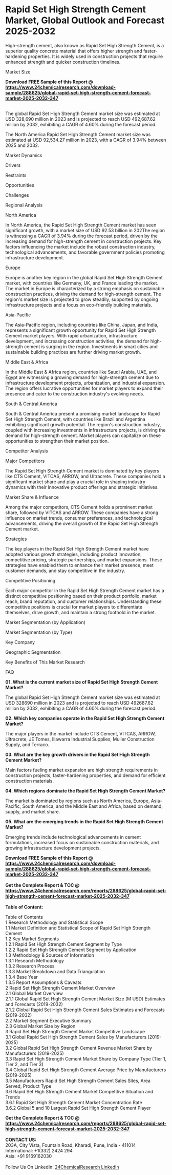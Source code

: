 <h1>Rapid Set High Strength Cement Market, Global Outlook and Forecast 2025-2032</h1><p>High-strength cement, also known as Rapid Set High Strength Cement, is a superior quality concrete material that offers higher strength and faster-hardening properties. It is widely used in construction projects that require enhanced strength and quicker construction timelines.</p><p>
Market Size</p><p>
</p><div><b>Download FREE Sample of this Report @ 
            <a href="https://www.24chemicalresearch.com/download-sample/288625/global-rapid-set-high-strength-cement-forecast-market-2025-2032-347">
            https://www.24chemicalresearch.com/download-sample/288625/global-rapid-set-high-strength-cement-forecast-market-2025-2032-347</a></b></div><br><p>The global Rapid Set High Strength Cement market size was estimated at USD 328,690 million in 2023 and is projected to reach USD 492,687.62 million by 2032, exhibiting a CAGR of 4.60% during the forecast period.</p><p>
</p><p>The North America Rapid Set High Strength Cement market size was estimated at USD 92,534.27 million in 2023, with a CAGR of 3.94% between 2025 and 2032.</p><p>
Market Dynamics</p><p>
Drivers</p><p>
</p><p>
Restraints</p><p>
</p><p>
Opportunities</p><p>
</p><p>
Challenges</p><p>
</p><p>
Regional Analysis</p><p>
North America</p><p>
</p><p>In North America, the Rapid Set High Strength Cement market has seen significant growth, with a market size of USD 92.53 billion in 202The region is witnessing a CAGR of 3.94% during the forecast period, driven by the increasing demand for high-strength cement in construction projects. Key factors influencing the market include the robust construction industry, technological advancements, and favorable government policies promoting infrastructure development.</p><p>
Europe</p><p>
</p><p>Europe is another key region in the global Rapid Set High Strength Cement market, with countries like Germany, UK, and France leading the market. The market in Europe is characterized by a strong emphasis on sustainable construction practices, driving the demand for high-strength cement. The region's market size is projected to grow steadily, supported by ongoing infrastructure projects and a focus on eco-friendly building materials.</p><p>
Asia-Pacific</p><p>
</p><p>The Asia-Pacific region, including countries like China, Japan, and India, represents a significant growth opportunity for Rapid Set High Strength Cement market players. With rapid urbanization, infrastructure development, and increasing construction activities, the demand for high-strength cement is surging in the region. Investments in smart cities and sustainable building practices are further driving market growth.</p><p>
Middle East &amp; Africa</p><p>
</p><p>In the Middle East &amp; Africa region, countries like Saudi Arabia, UAE, and Egypt are witnessing a growing demand for high-strength cement due to infrastructure development projects, urbanization, and industrial expansion. The region offers lucrative opportunities for market players to expand their presence and cater to the construction industry's evolving needs.</p><p>
South &amp; Central America</p><p>
</p><p>South &amp; Central America present a promising market landscape for Rapid Set High Strength Cement, with countries like Brazil and Argentina exhibiting significant growth potential. The region's construction industry, coupled with increasing investments in infrastructure projects, is driving the demand for high-strength cement. Market players can capitalize on these opportunities to strengthen their market position.</p><p>
Competitor Analysis</p><p>
Major Competitors</p><p>
</p><p>The Rapid Set High Strength Cement market is dominated by key players like CTS Cement, VITCAS, ARROW, and Ultracrete. These companies hold a significant market share and play a crucial role in shaping industry dynamics with their innovative product offerings and strategic initiatives.</p><p>
Market Share &amp; Influence</p><p>
</p><p>Among the major competitors, CTS Cement holds a prominent market share, followed by VITCAS and ARROW. These companies have a strong influence on market trends, consumer preferences, and technological advancements, driving the overall growth of the Rapid Set High Strength Cement market.</p><p>
Strategies</p><p>
</p><p>The key players in the Rapid Set High Strength Cement market have adopted various growth strategies, including product innovation, competitive pricing, strategic partnerships, and market expansions. These strategies have enabled them to enhance their market presence, meet customer demands, and stay competitive in the industry.</p><p>
Competitive Positioning</p><p>
</p><p>Each major competitor in the Rapid Set High Strength Cement market has a distinct competitive positioning based on their product portfolio, market reach, brand reputation, and customer relationships. Understanding these competitive positions is crucial for market players to differentiate themselves, drive growth, and maintain a strong foothold in the market.</p><p>
Market Segmentation (by Application)</p><p>
</p><p>
Market Segmentation (by Type)</p><p>
</p><p>
Key Company</p><p>
</p><p>
Geographic Segmentation</p><p>
</p><p>
Key Benefits of This Market Research</p><p>
</p><p>
FAQ </p><p>

<strong>01. What is the current market size of Rapid Set High Strength Cement Market?</strong></p><p>
</p><p>The global Rapid Set High Strength Cement market size was estimated at USD 328690 million in 2023 and is projected to reach USD 492687.62 million by 2032, exhibiting a CAGR of 4.60% during the forecast period.</p><p>
<strong>02. Which key companies operate in the Rapid Set High Strength Cement Market?</strong></p><p>
</p><p>The major players in the market include CTS Cement, VITCAS, ARROW, Ultracrete, JE Tomes, Illawarra Industrial Supplies, Muller Construction Supply, and Terraco.</p><p>
<strong>03. What are the key growth drivers in the Rapid Set High Strength Cement Market?</strong></p><p>
</p><p>Main factors fueling market expansion are high strength requirements in construction projects, faster-hardening properties, and demand for efficient construction materials.</p><p>
<strong>04. Which regions dominate the Rapid Set High Strength Cement Market?</strong></p><p>
</p><p>The market is dominated by regions such as North America, Europe, Asia-Pacific, South America, and the Middle East and Africa, based on demand, supply, and market share.</p><p>
<strong>05. What are the emerging trends in the Rapid Set High Strength Cement Market?</strong></p><p>
</p><p>Emerging trends include technological advancements in cement formulations, increased focus on sustainable construction materials, and growing infrastructure development projects.</p><div><b>Download FREE Sample of this Report @ 
            <a href="https://www.24chemicalresearch.com/download-sample/288625/global-rapid-set-high-strength-cement-forecast-market-2025-2032-347">
            https://www.24chemicalresearch.com/download-sample/288625/global-rapid-set-high-strength-cement-forecast-market-2025-2032-347</a></b></div><br><div><b>Get the Complete Report & TOC @ 
            <a href="https://www.24chemicalresearch.com/reports/288625/global-rapid-set-high-strength-cement-forecast-market-2025-2032-347">
            https://www.24chemicalresearch.com/reports/288625/global-rapid-set-high-strength-cement-forecast-market-2025-2032-347</a></b></div><br>
            <b>Table of Content:</b><p>Table of Contents<br />
1 Research Methodology and Statistical Scope<br />
1.1 Market Definition and Statistical Scope of Rapid Set High Strength Cement<br />
1.2 Key Market Segments<br />
1.2.1 Rapid Set High Strength Cement Segment by Type<br />
1.2.2 Rapid Set High Strength Cement Segment by Application<br />
1.3 Methodology & Sources of Information<br />
1.3.1 Research Methodology<br />
1.3.2 Research Process<br />
1.3.3 Market Breakdown and Data Triangulation<br />
1.3.4 Base Year<br />
1.3.5 Report Assumptions & Caveats<br />
2 Rapid Set High Strength Cement Market Overview<br />
2.1 Global Market Overview<br />
2.1.1 Global Rapid Set High Strength Cement Market Size (M USD) Estimates and Forecasts (2019-2032)<br />
2.1.2 Global Rapid Set High Strength Cement Sales Estimates and Forecasts (2019-2032)<br />
2.2 Market Segment Executive Summary<br />
2.3 Global Market Size by Region<br />
3 Rapid Set High Strength Cement Market Competitive Landscape<br />
3.1 Global Rapid Set High Strength Cement Sales by Manufacturers (2019-2025)<br />
3.2 Global Rapid Set High Strength Cement Revenue Market Share by Manufacturers (2019-2025)<br />
3.3 Rapid Set High Strength Cement Market Share by Company Type (Tier 1, Tier 2, and Tier 3)<br />
3.4 Global Rapid Set High Strength Cement Average Price by Manufacturers (2019-2025)<br />
3.5 Manufacturers Rapid Set High Strength Cement Sales Sites, Area Served, Product Type<br />
3.6 Rapid Set High Strength Cement Market Competitive Situation and Trends<br />
3.6.1 Rapid Set High Strength Cement Market Concentration Rate<br />
3.6.2 Global 5 and 10 Largest Rapid Set High Strength Cement Player</p><div><b>Get the Complete Report & TOC @ 
            <a href="https://www.24chemicalresearch.com/reports/288625/global-rapid-set-high-strength-cement-forecast-market-2025-2032-347">
            https://www.24chemicalresearch.com/reports/288625/global-rapid-set-high-strength-cement-forecast-market-2025-2032-347</a></b></div><br><b>CONTACT US:</b><br>
            203A, City Vista, Fountain Road, Kharadi, Pune, India - 411014<br>
            International: +1(332) 2424 294<br>
            Asia: +91 9169162030 <br><br>
            Follow Us On LinkedIn: <a href="https://www.linkedin.com/company/24chemicalresearch/">24ChemicalResearch LinkedIn</a>